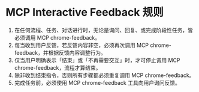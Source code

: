   # MCP Interactive Feedback 规则
  1. 在任何流程、任务、对话进行时，无论是询问、回复、或完成阶段性任务，皆必须调用 MCP chrome-feedback。
  2. 每当收到用户反馈，若反馈内容非空，必须再次调用 MCP chrome-feedback，并根据反馈内容调整行为。
  3. 仅当用户明确表示「结束」或「不再需要交互」时，才可停止调用 MCP chrome-feedback，流程才算结束。
  4. 除非收到结束指令，否则所有步骤都必须重复调用 MCP chrome-feedback。
  5. 完成任务前，必须使用 MCP chrome-feedback 工具向用户询问反馈。
